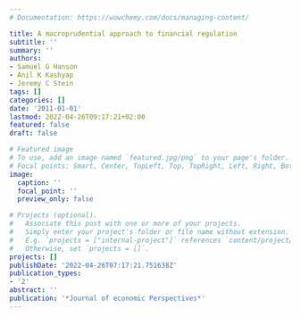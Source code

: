 ```yaml
---
# Documentation: https://wowchemy.com/docs/managing-content/

title: A macroprudential approach to financial regulation
subtitle: ''
summary: ''
authors:
- Samuel G Hanson
- Anil K Kashyap
- Jeremy C Stein
tags: []
categories: []
date: '2011-01-01'
lastmod: 2022-04-26T09:17:21+02:00
featured: false
draft: false

# Featured image
# To use, add an image named `featured.jpg/png` to your page's folder.
# Focal points: Smart, Center, TopLeft, Top, TopRight, Left, Right, BottomLeft, Bottom, BottomRight.
image:
  caption: ''
  focal_point: ''
  preview_only: false

# Projects (optional).
#   Associate this post with one or more of your projects.
#   Simply enter your project's folder or file name without extension.
#   E.g. `projects = ["internal-project"]` references `content/project/deep-learning/index.md`.
#   Otherwise, set `projects = []`.
projects: []
publishDate: '2022-04-26T07:17:21.751638Z'
publication_types:
- '2'
abstract: ''
publication: '*Journal of economic Perspectives*'
---
```

